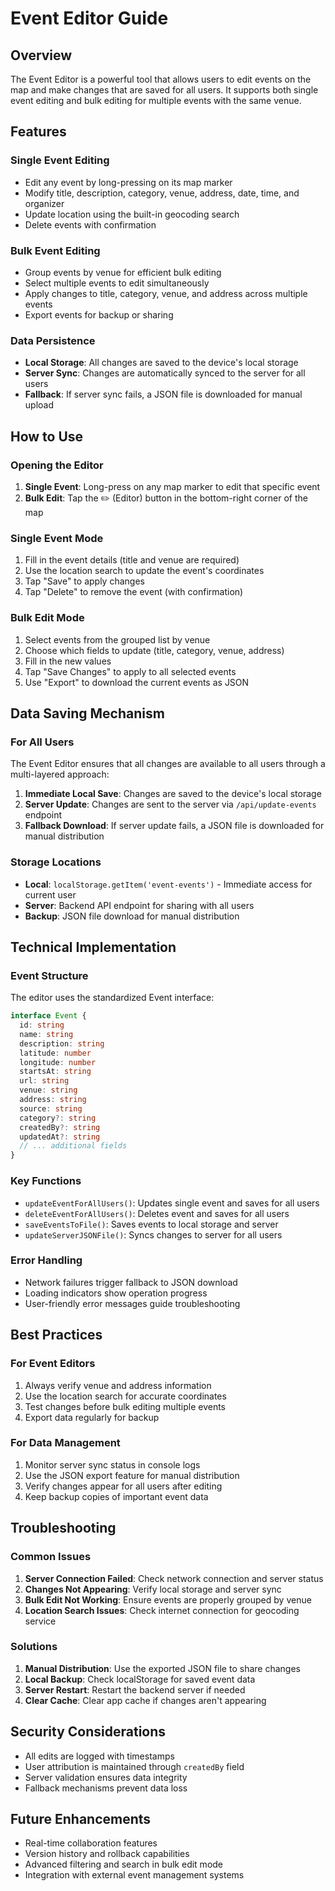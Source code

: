 # Event Editor Guide

## Overview
The Event Editor is a powerful tool that allows users to edit events on the map and make changes that are saved for all users. It supports both single event editing and bulk editing for multiple events with the same venue.

## Features

### Single Event Editing
- Edit any event by long-pressing on its map marker
- Modify title, description, category, venue, address, date, time, and organizer
- Update location using the built-in geocoding search
- Delete events with confirmation

### Bulk Event Editing
- Group events by venue for efficient bulk editing
- Select multiple events to edit simultaneously
- Apply changes to title, category, venue, and address across multiple events
- Export events for backup or sharing

### Data Persistence
- **Local Storage**: All changes are saved to the device's local storage
- **Server Sync**: Changes are automatically synced to the server for all users
- **Fallback**: If server sync fails, a JSON file is downloaded for manual upload

## How to Use

### Opening the Editor
1. **Single Event**: Long-press on any map marker to edit that specific event
2. **Bulk Edit**: Tap the ✏️ (Editor) button in the bottom-right corner of the map

### Single Event Mode
1. Fill in the event details (title and venue are required)
2. Use the location search to update the event's coordinates
3. Tap "Save" to apply changes
4. Tap "Delete" to remove the event (with confirmation)

### Bulk Edit Mode
1. Select events from the grouped list by venue
2. Choose which fields to update (title, category, venue, address)
3. Fill in the new values
4. Tap "Save Changes" to apply to all selected events
5. Use "Export" to download the current events as JSON

## Data Saving Mechanism

### For All Users
The Event Editor ensures that all changes are available to all users through a multi-layered approach:

1. **Immediate Local Save**: Changes are saved to the device's local storage
2. **Server Update**: Changes are sent to the server via `/api/update-events` endpoint
3. **Fallback Download**: If server update fails, a JSON file is downloaded for manual distribution

### Storage Locations
- **Local**: `localStorage.getItem('event-events')` - Immediate access for current user
- **Server**: Backend API endpoint for sharing with all users
- **Backup**: JSON file download for manual distribution

## Technical Implementation

### Event Structure
The editor uses the standardized Event interface:
```typescript
interface Event {
  id: string
  name: string
  description: string
  latitude: number
  longitude: number
  startsAt: string
  url: string
  venue: string
  address: string
  source: string
  category?: string
  createdBy?: string
  updatedAt?: string
  // ... additional fields
}
```

### Key Functions
- `updateEventForAllUsers()`: Updates single event and saves for all users
- `deleteEventForAllUsers()`: Deletes event and saves for all users
- `saveEventsToFile()`: Saves events to local storage and server
- `updateServerJSONFile()`: Syncs changes to server for all users

### Error Handling
- Network failures trigger fallback to JSON download
- Loading indicators show operation progress
- User-friendly error messages guide troubleshooting

## Best Practices

### For Event Editors
1. Always verify venue and address information
2. Use the location search for accurate coordinates
3. Test changes before bulk editing multiple events
4. Export data regularly for backup

### For Data Management
1. Monitor server sync status in console logs
2. Use the JSON export feature for manual distribution
3. Verify changes appear for all users after editing
4. Keep backup copies of important event data

## Troubleshooting

### Common Issues
1. **Server Connection Failed**: Check network connection and server status
2. **Changes Not Appearing**: Verify local storage and server sync
3. **Bulk Edit Not Working**: Ensure events are properly grouped by venue
4. **Location Search Issues**: Check internet connection for geocoding service

### Solutions
1. **Manual Distribution**: Use the exported JSON file to share changes
2. **Local Backup**: Check localStorage for saved event data
3. **Server Restart**: Restart the backend server if needed
4. **Clear Cache**: Clear app cache if changes aren't appearing

## Security Considerations

- All edits are logged with timestamps
- User attribution is maintained through `createdBy` field
- Server validation ensures data integrity
- Fallback mechanisms prevent data loss

## Future Enhancements

- Real-time collaboration features
- Version history and rollback capabilities
- Advanced filtering and search in bulk edit mode
- Integration with external event management systems
